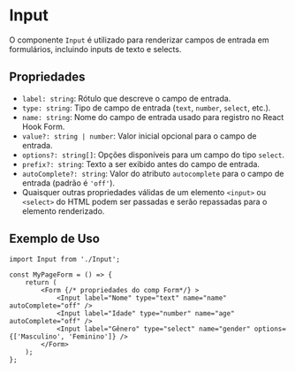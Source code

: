 # Input

O componente `Input` é utilizado para renderizar campos de entrada em formulários, incluindo inputs de texto e selects.

## Propriedades

- `label: string`: Rótulo que descreve o campo de entrada.
- `type: string`: Tipo de campo de entrada (`text`, `number`, `select`, etc.).
- `name: string`: Nome do campo de entrada usado para registro no React Hook Form.
- `value?: string | number`: Valor inicial opcional para o campo de entrada.
- `options?: string[]`: Opções disponíveis para um campo do tipo `select`.
- `prefix?: string`: Texto a ser exibido antes do campo de entrada.
- `autoComplete?: string`: Valor do atributo `autocomplete` para o campo de entrada (padrão é `'off'`).
- Quaisquer outras propriedades válidas de um elemento `<input>` ou `<select>` do HTML podem ser passadas e serão repassadas para o elemento renderizado.

## Exemplo de Uso

```tsx
import Input from './Input';

const MyPageForm = () => {
    return (
        <Form {/* propriedades do comp Form*/} >
            <Input label="Nome" type="text" name="name" autoComplete="off" />
            <Input label="Idade" type="number" name="age" autoComplete="off" />
            <Input label="Gênero" type="select" name="gender" options={['Masculino', 'Feminino']} />
        </Form>
    );
};

